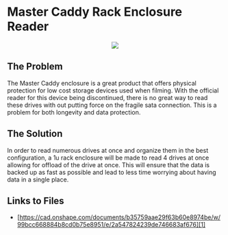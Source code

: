 # Master Caddy Rack Enclosure Reader

<div align="center"><img src = "https://i.ebayimg.com/images/g/VnoAAOSwa5dgZYWe/s-l640.jpg"> </div>

## The Problem
The Master Caddy enclosure is a great product that offers physical protection for low cost storage devices used when filming. With the official reader for this device being discontinued, there is no great way to read these drives with out putting force on the fragile sata connection. This is a problem for both longevity and data protection. 

## The Solution
In order to read numerous drives at once and organize them in the best configuration, a 1u rack enclosure will be made to read 4 drives at once allowing for offload of the drive at once. This will ensure that the data is backed up as fast as possible and lead to less time worrying about having data in a single place. 

## Links to Files
- [https://cad.onshape.com/documents/b35759aae29f63b60e8974be/w/99bcc668884b8cd0b75e8951/e/2a547824239de746683af676][1]

[1]:	https://cad.onshape.com/documents/b35759aae29f63b60e8974be/w/99bcc668884b8cd0b75e8951/e/2a547824239de746683af676 "Onshape Models"